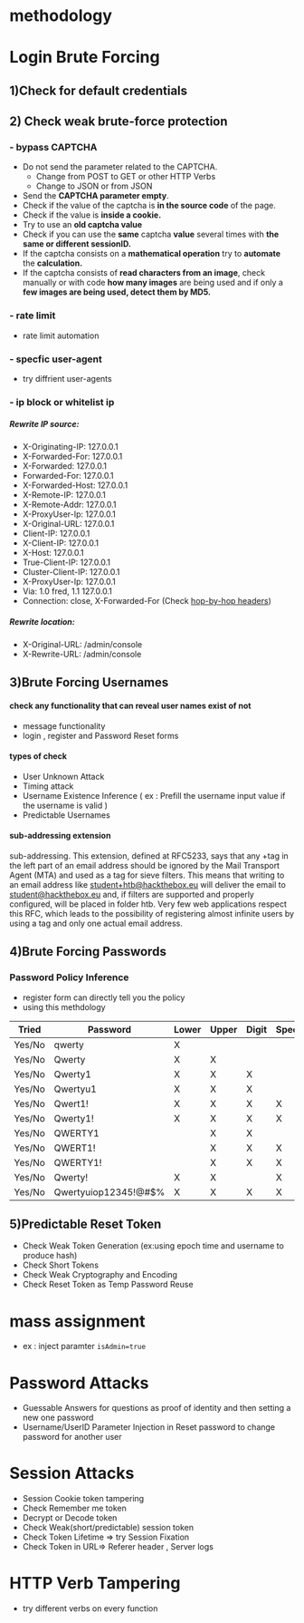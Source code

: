 
# methodology 


# Login Brute Forcing

## 1)Check for default credentials

## 2) Check weak brute-force protection
### - bypass CAPTCHA 
- Do not send the parameter related to the CAPTCHA.
    - Change from POST to GET or other HTTP Verbs
    - Change to JSON or from JSON
- Send the **CAPTCHA parameter empty**.
- Check if the value of the captcha is **in the source code** of the page.
- Check if the value is **inside a cookie.**
- Try to use an **old captcha value**
- Check if you can use the **same** captcha **value** several times with **the same or different sessionID.**
- If the captcha consists on a **mathematical operation** try to **automate** the **calculation.**
- If the captcha consists of **read characters from an image**, check manually or with code **how many images** are being used and if only a **few images are being used, detect them by MD5.** 

### - rate limit
- rate limit automation 
### - specfic user-agent
- try diffrient user-agents
### - ip block or whitelist ip 
##### Rewrite IP source:
- X-Originating-IP: 127.0.0.1
- X-Forwarded-For: 127.0.0.1
- X-Forwarded: 127.0.0.1
- Forwarded-For: 127.0.0.1
- X-Forwarded-Host: 127.0.0.1
- X-Remote-IP: 127.0.0.1
- X-Remote-Addr: 127.0.0.1
- X-ProxyUser-Ip: 127.0.0.1
- X-Original-URL: 127.0.0.1
- Client-IP: 127.0.0.1
- X-Client-IP: 127.0.0.1
- X-Host: 127.0.0.1
- True-Client-IP: 127.0.0.1
- Cluster-Client-IP: 127.0.0.1
- X-ProxyUser-Ip: 127.0.0.1
- Via: 1.0 fred, 1.1 127.0.0.1
- Connection: close, X-Forwarded-For (Check [hop-by-hop headers](https://github.com/carlospolop/hacktricks/blob/master/pentesting-web/abusing-hop-by-hop-headers.md))
##### Rewrite location:
- X-Original-URL: /admin/console
- X-Rewrite-URL: /admin/console



## 3)Brute Forcing Usernames 
#### check any functionality that can reveal user names exist of not 
- message functionality
- login , register and Password Reset forms

#### types of check 
- User Unknown Attack
- Timing attack 
- Username Existence Inference ( ex : Prefill the username input value if the username is valid )
- Predictable Usernames

#### sub-addressing extension

sub-addressing. This extension, defined at RFC5233, says that any +tag in the left part of an email address should be ignored by the Mail Transport Agent (MTA) and used as a tag for sieve filters.
This means that writing to an email address like student+htb@hackthebox.eu will deliver the email to student@hackthebox.eu and, if filters are supported and properly configured, will be placed in folder htb. Very few web applications respect this RFC, which leads to the possibility of registering almost infinite users by using a tag and only one actual email address.


## 4)Brute Forcing Passwords
### Password Policy Inference
- register form can directly tell you the policy
- using this methdology

| Tried     | Password                | Lower | Upper | Digit | Special | >=8chars | >=20chars |
|-----------|-------------------------|-------|-------|-------|---------|----------|-----------|
| Yes/No    | qwerty                  | X     |       |       |         |          |           |
| Yes/No    | Qwerty                  | X     | X     |       |         |          |           |
| Yes/No    | Qwerty1                 | X     | X     | X     |         |          |           |
| Yes/No    | Qwertyu1                | X     | X     | X     |         | X        |           |
| Yes/No    | Qwert1!                 | X     | X     | X     | X       |          |           |
| Yes/No    | Qwerty1!                | X     | X     | X     | X       | X        |           |
| Yes/No    | QWERTY1                 |       | X     | X     |         |          |           |
| Yes/No    | QWERT1!                 |       | X     | X     | X       |          |           |
| Yes/No    | QWERTY1!                |       | X     | X     | X       | X        |           |
| Yes/No    | Qwerty!                 | X     | X     |       | X       |          |           |
| Yes/No    | Qwertyuiop12345!@#$%    | X     | X     | X     | X       | X        | X         |


## 5)Predictable Reset Token
- Check Weak Token Generation (ex:using epoch time and username to produce hash)
- Check Short Tokens
- Check Weak Cryptography and Encoding 
- Check Reset Token as Temp Password Reuse


# mass assignment
- ex : inject paramter `isAdmin=true`

# Password Attacks
- Guessable Answers for questions as proof of identity and then setting a new one password
- Username/UserID Parameter Injection in Reset password to change password for another user 


# Session Attacks
- Session Cookie token tampering
- Check Remember me token
- Decrypt or Decode token
- Check Weak(short/predictable) session token
- Check Token Lifetime => try Session Fixation
- Check Token in URL=> Referer header , Server logs

# HTTP Verb Tampering
- try different verbs on every function 
